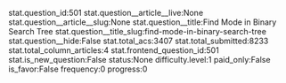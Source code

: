 stat.question_id:501
stat.question__article__live:None
stat.question__article__slug:None
stat.question__title:Find Mode in Binary Search Tree
stat.question__title_slug:find-mode-in-binary-search-tree
stat.question__hide:False
stat.total_acs:3407
stat.total_submitted:8233
stat.total_column_articles:4
stat.frontend_question_id:501
stat.is_new_question:False
status:None
difficulty.level:1
paid_only:False
is_favor:False
frequency:0
progress:0
